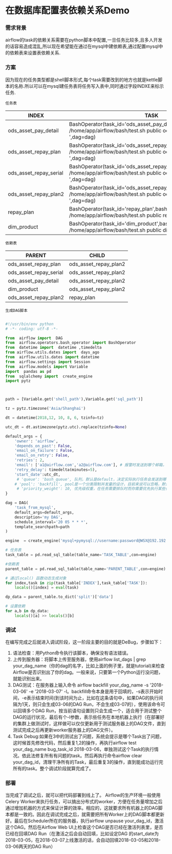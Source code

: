 # 在数据库配置表依赖关系Demo

###  需求背景

airflow的task的依赖关系需要在python脚本中配置,一旦任务比较多,且多人开发的话容易造成混乱,所以现在希望能在通过在mysql中建依赖表,通过配置mysql中的依赖表来设置表依赖关系.

### 方案

因为现在的任务类型都是shell脚本形式,每个task需要改到的地方也就是kettle脚本的名称.所以可以在mysql建任务表将任务写入表中,同时通过字段INDXE来标示任务.

`任务表`

| INDEX | TASK |
|--------|--------|
|     ods_asset_pay_detail   |   BashOperator(task_id='ods_asset_pay_detail',bash_command='sh /home/app/airflow/bash/test.sh public ods_asset_pay_detail.ktr ',dag=dag)     |
| 		ods_asset_repay_plan  | BashOperator(task_id='ods_asset_repay_plan',bash_command='sh /home/app/airflow/bash/test.sh public ods_asset_repay_plan.ktr ',dag=dag)|
|ods_asset_repay_serial|BashOperator(task_id='ods_asset_repay_serial',bash_command='sh /home/app/airflow/bash/test.sh public ods_asset_repay_serial.ktr ',dag=dag)|
|ods_asset_repay_plan2|BashOperator(task_id='ods_asset_repay_plan2',bash_command='sh /home/app/airflow/bash/test.sh public ods_asset_repay_plan2.ktr ',dag=dag)|
|repay_plan|BashOperator(task_id='repay_plan',bash_command='sh /home/app/airflow/bash/test.sh public repay_plan.ktr ',dag=dag)|
|dim_product|BashOperator(task_id='dim_product',bash_command='sh /home/app/airflow/bash/test.sh public dim_product.ktr ',dag=dag)|


`依赖表`

| PARENT | CHILD |
|--------|--------|
|   ods\_asset\_repay\_plan     |   ods\_asset\_repay\_plan2     |
|   ods\_asset\_repay\_serial   |ods\_asset\_repay\_plan2		   |
|ods\_asset\_pay\_detail		 |ods\_asset\_repay\_plan2		   |
|dim\_product				 |ods\_asset\_repay\_plan2        |
|ods\_asset\_repay\_plan2		 |repay\_plan                   |


`生成DAG脚本`

```python

#!/usr/bin/env python
# -*- coding: utf-8 -*-

from  airflow import  DAG
from  airflow.operators.bash_operator import BashOperator
from  datetime import  datetime ,timedelta
from airflow.utils.dates import  days_ago
from  airflow.utils.dates import datetime
from  airflow.settings import Session
from  airflow.models import Variable
import  pandas as pd
from  sqlalchemy import  create_engine
import pytz



path = [Variable.get('shell_path'),Variable.get('sql_path')]

tz = pytz.timezone('Asia/Shanghai')

dt = datetime(2018,12, 10, 8, 6, tzinfo=tz)

utc_dt = dt.astimezone(pytz.utc).replace(tzinfo=None)

default_args = {
    'owner': 'airflow',
    'depends_on_past': False,
    'email_on_failure': False,
    'email_on_retry': False,
    'retries': 2,
	'email': ['a1@airflow.com','a2@airflow.com'], # 报警时发送到哪个邮箱，可以填多个
    'retry_delay': timedelta(minutes=5),
    'start_date':utc_dt,
	 # 'queue': 'bash_queue', 队列，默认是default，决定实际执行任务会发送到哪个worker
 	# 'pool': 'backfill', pool是一个分类限制并发量的设计，目前来说可以忽略，默认所有的Task都在一个pool里。
	 # 'priority_weight': 10, 优先级权重，在任务需要排队时而你需要优先执行某些任务时会有用
}

dag = DAG(
    'task_from_mysql',
    default_args=default_args,
    description='my DAG',
    schedule_interval='20 05 * * *',
    template_searchpath=path
)

engine  = create_engine('mysql+pymysql://username:password@WSX@192.192.0.xxx/WKL')

# 任务表
task_table = pd.read_sql_table(table_name='TASK_TABLE',con=engine)

#依赖表
parent_table = pd.read_sql_table(table_name='PARENT_TABLE',con=engine)

# 通过local() 函数动态生成对象
for index,task in zip(task_table['INDEX'],task_table['TASK']):
    locals()[index] = eval(task)

dp_data = parent_table.to_dict('split')['data']

# 设置依赖
for a,b in dp_data:
    locals()[a] >> locals()[b]


```
### 调试

在编写完成之后就进入调试阶段，这一阶段主要的目的就是DeBug，步骤如下： 
1. 语法检查：用Python命令执行该脚本，确保没有语法错误。 
2. 上传到服务器：将脚本上传至服务器，使用airflow list_dags | grep your_dag_name（你的dag的名字，比如上面的例子里，就是tutorial)来检查Airflow是否识别出了你的dag。一般来说，只要第一个Python运行没问题，就能识别出来。 
3. DAG测试：在服务器上输入命令 airflow backfill your_dag_name -s '2018-03-06' -e '2018-03-07' -l。backfill命令本身是用于回填的，-s表示开始时间，-e表示结束时间(到该时间为止，比如在这条语句中，如果DAG的执行间隔为1天，则只会生成03-06的DAG Run，不会生成03-07的），使用该命令可以回填多个DAG Run，按当前语句设置则只会生成一个，适合用于测试整个DAG的运行状况，最后有个-l参数，表示些任务在本地机器上执行（在部署好的集群上做测试时，这样做可以仅仅更新用于测试服务器上的DAG文件，直到测试完成之后再更新worker服务器上的DAG文件）。 
4. Task Debug:如果在3中的测试出了问题，系统会提示是哪个Task出了问题，这时候首先修改代码，然后重复1,2的操作，再执行airflow test your_dag_name bug_task_id 2018-03-06，单独测试这个Task的执行情况。依此法修复所有有问题的task。然后再执行命令airflow clear your_dag_id，清理干净所有的Task，最后重复3的操作，直到能成功运行完所有的task。整个调试阶段就算完成了。

### 部署

当完成了调试之后，就可以把代码部署到线上了。 
Airflow的生产环境一般使用Celery Worker来执行任务，可以搞出分布式的worker，方便在任务量增加之后通过增加机器的方式来保证计算的效率。相应的，这就要求所有机器上的DAG脚本都是一致的。因此在调试完成之后，就需要把所有Worker上的DAG脚本都更新好。最后在Scheduler所在的服务器，执行airflow unpause your_dag_id，激活这个DAG。然后在Airflow Web UI上检查这个DAG是否已经在激活列表里，是否已经在回填DAG Run（在激活之后会自动回填，比如设定DAG 的start_date为2018-03-05，在2018-03-07上线激活的话，会自动回填2018-03-05和2018-03-06两天的DAG Run）

